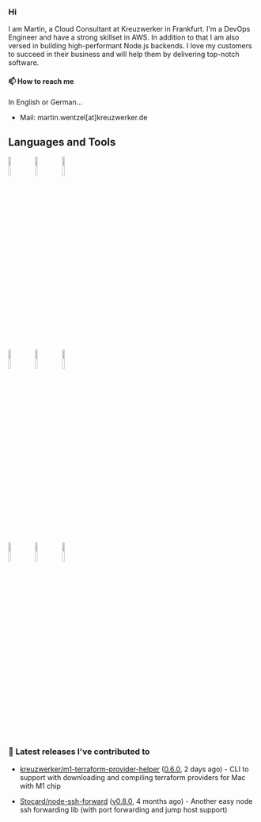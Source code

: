 ### Hi

I am Martin, a Cloud Consultant at Kreuzwerker in Frankfurt. I'm a DevOps Engineer and have a strong skillset in AWS. In addition to that I am also versed in building high-performant Node.js backends. I love my customers to succeed in their business and will help them by delivering top-notch software.

#### 📫 How to reach me
In English or German...

- Mail: martin.wentzel[at]kreuzwerker.de

## Languages and Tools

<p>

  <code><img width="10%" src="https://www.vectorlogo.zone/logos/golang/golang-horizontal.svg"></code>
  <code><img width="10%" src="https://www.vectorlogo.zone/logos/typescriptlang/typescriptlang-official.svg"></code>
  <code><img width="10%" src="https://www.vectorlogo.zone/logos/nodejs/nodejs-horizontal.svg"></code>
  <br />
  <code><img width="10%" src="https://www.vectorlogo.zone/logos/amazon_aws/amazon_aws-ar21.svg"></code>
  <code><img width="10%" src="https://www.vectorlogo.zone/logos/terraformio/terraformio-ar21.svg"></code>
  <code><img width="10%" src="https://www.vectorlogo.zone/logos/gnu_bash/gnu_bash-ar21.svg"></code>
  <br />
  <code><img width="10%" src="https://www.vectorlogo.zone/logos/kubernetes/kubernetes-ar21.svg"></code>
  <code><img width="10%" src="https://www.vectorlogo.zone/logos/docker/docker-ar21.svg"></code>
  <code><img width="10%" src="https://www.vectorlogo.zone/logos/vuejs/vuejs-ar21.svg"></code>
  <br />
 
</p>

### 🔭 Latest releases I've contributed to

- [kreuzwerker/m1-terraform-provider-helper](https://github.com/kreuzwerker/m1-terraform-provider-helper) ([0.6.0](https://github.com/kreuzwerker/m1-terraform-provider-helper/releases/tag/0.6.0), 2 days ago) - CLI to support with downloading and compiling terraform providers for Mac with M1 chip

- [Stocard/node-ssh-forward](https://github.com/Stocard/node-ssh-forward) ([v0.8.0](https://github.com/Stocard/node-ssh-forward/releases/tag/v0.8.0), 4 months ago) - Another easy node ssh forwarding lib (with port forwarding and jump host support)

